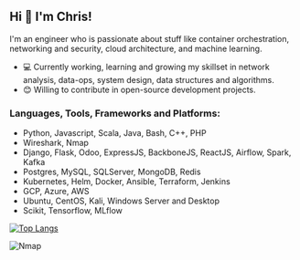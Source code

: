 ## Hi 👋 I'm Chris! 

I'm an engineer who is passionate about stuff like container orchestration, networking and security, cloud architecture, and machine learning.

- 💻 Currently working, learning and growing my skillset in network analysis, data-ops, system design, data structures and algorithms.
- 😊 Willing to contribute in open-source development projects.

### Languages, Tools, Frameworks and Platforms:
  - Python, Javascript, Scala, Java, Bash, C++, PHP
  - Wireshark, Nmap
  - Django, Flask, Odoo, ExpressJS, BackboneJS, ReactJS, Airflow, Spark, Kafka
  - Postgres, MySQL, SQLServer, MongoDB, Redis
  - Kubernetes, Helm, Docker, Ansible, Terraform, Jenkins
  - GCP, Azure, AWS
  - Ubuntu, CentOS, Kali, Windows Server and Desktop
  - Scikit, Tensorflow, MLflow

[![Top Langs](https://github-readme-stats.vercel.app/api/top-langs/?username=limitpointinf0&layout=compact)](https://github.com/limitpointinf0/github-readme-stats)

![Nmap](../main/images/nmap.png)
